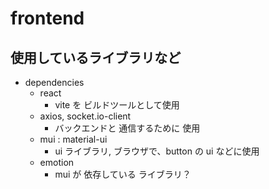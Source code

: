 # frontend

## 使用しているライブラリなど

- dependencies
  - react
    - vite を ビルドツールとして使用
  - axios, socket.io-client
    - バックエンドと 通信するために 使用
  - mui : material-ui
    - ui ライブラリ, ブラウザで、button の ui などに使用
  - emotion
    - mui が 依存している ライブラリ？

